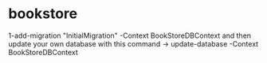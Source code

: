 # bookstore

1-add-migration "InitialMigration" -Context BookStoreDBContext and then update your own database with this command -> update-database -Context BookStoreDBContext
